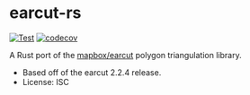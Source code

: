 # earcut-rs

[![Test](https://github.com/MIERUNE/earcut-rs/actions/workflows/Test.yml/badge.svg)](https://github.com/MIERUNE/earcut-rs/actions/workflows/Test.yml)
[![codecov](https://codecov.io/gh/MIERUNE/earcut-rs/graph/badge.svg?token=thKlQiVjLc)](https://codecov.io/gh/MIERUNE/earcut-rs)

A Rust port of the [mapbox/earcut](https://github.com/mapbox/earcut) polygon triangulation library.

- Based off of the earcut 2.2.4 release.
- License: ISC
